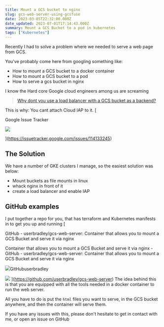 ```yaml
---
title: Mount a GCS bucket to nginx
slug: gcs-web-server-using-gcsfuse
date: 2023-03-05T22:32:00.000Z
date_updated: 2023-07-01T17:14:43.000Z
summary: Mount a GCS Bucket to a pod in kubernetes
tags: ["Kubernetes"]
---
```


Recently I had to solve a problem where we needed to serve a web page from GCS.

You've probably come here from googling something like:

- How to mount a GCS bucket to a docker container
- How to mount a GCS bucket to a pod
- How to serve a gcs bucket in nginx

I know the Hard core Google cloud engineers among us are screaming

> [Why dont you use a load balancer with a GCS bucket as a backend?](https://cloud.google.com/load-balancing/docs/https/ext-load-balancer-backend-buckets)

This is why: You cant attach Cloud IAP to it.
[

Google Issue Tracker

![](https://www.gstatic.com/buganizer/img/v0/favicon.ico)

](<https://issuetracker.google.com/issues/114133245>)

## The Solution

We have a number of GKE clusters I manage, so the easiest solution was below:

- Mount buckets as file mounts in linux
- whack nginx in front of it
- create a load balancer and enable IAP

## GitHub examples

I put together a repo for you, that has terraform and Kubernetes manifests in to get you up and running
[

GitHub - userbradley/gcs-web-server: Container that allows you to mount a GCS Bucket and serve it via nginx

Container that allows you to mount a GCS Bucket and serve it via nginx - GitHub - userbradley/gcs-web-server: Container that allows you to mount a GCS Bucket and serve it via nginx

![](https://github.githubassets.com/favicons/favicon.svg)GitHubuserbradley

![](https://opengraph.githubassets.com/549a2784b6270b8fcf62f865f6b6d01de2dfb93915f7d575c5f89e0d6e5440d4/userbradley/gcs-web-server)
](<https://github.com/userbradley/gcs-web-server>)
The idea behind this is that you are equipped with all the tools needed in a docker container to run the web server.

All you have to do is put the `html` files you want to serve, in the GCS bucket anywhere, and then the container will serve them.

If you have any issues with this, please don't hesitate to get in contact with me, or open an issue on GitHub
